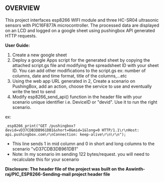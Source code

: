 ## OVERVIEW
This project interfaces esp8266 WIFI module and three HC-SR04 ultrasonic sensors with PIC16F877A microcontroller. The processed data are displayed on an LCD and logged on a google sheet using pushingbox API generated HTTP requests.

**User Guide:**
1) Create a new google sheet
2) Deploy a google Apps script for the generated sheet by copying the attached script.gs file and modifying the spreadsheet ID with your sheet ID. You can add other modifications to the script.gs ex: number of columns, date and time format, title of the columns,...etc
3) Using the web app URL generated in 2, Create a scenario on PushingBox, add an action, choose the service to use and eventually write the text to send
4) Modify esp8266_send_api() function in the header file with your scenario unique identifier i.e. DeviceID or "devid". Use it to run the right scenario.

ex:
```
_esp8266_print("GET /pushingbox?devid=vD37CDB3DB961DB1&short=0&mid=1&long=0 HTTP/1.1\r\nHost: api.pushingbox.com\r\nConnection: keep-alive\r\n\r\n");
```
  
  * This line sends 1 in mid column and 0 in short and long columns to the scenario "vD37CDB3DB961DB1"
  * Note: In my scenario im sending 122 bytes/request. you will need to recalculate this for your scenario

**Disclosure: The header file of the project was built on the Aswinth-raj/PIC_ESP8266-Sending-mail project header file**
